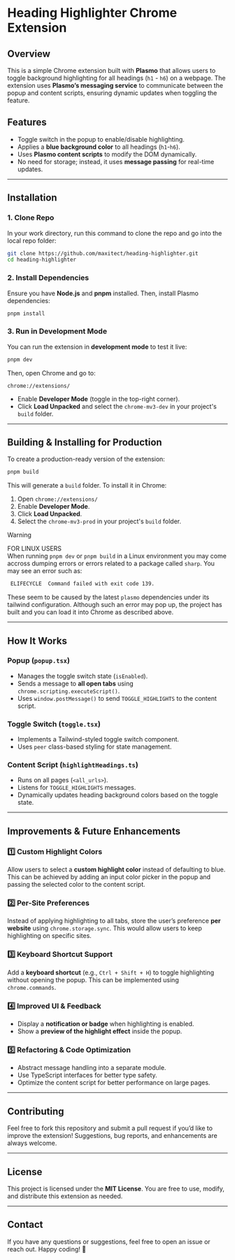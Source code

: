 # Heading Highlighter Chrome Extension

## Overview

This is a simple Chrome extension built with **Plasmo** that allows users to toggle background highlighting for all headings (`h1` - `h6`) on a webpage. The extension uses **Plasmo’s messaging service** to communicate between the popup and content scripts, ensuring dynamic updates when toggling the feature.

## Features

- Toggle switch in the popup to enable/disable highlighting.
- Applies a **blue background color** to all headings (`h1`-`h6`).
- Uses **Plasmo content scripts** to modify the DOM dynamically.
- No need for storage; instead, it uses **message passing** for real-time updates.

---

## Installation

### **1. Clone Repo**

In your work directory, run this command to clone the repo and go into the local repo folder:

```sh
git clone https://github.com/maxitect/heading-highlighter.git
cd heading-highlighter
```

### **2. Install Dependencies**

Ensure you have **Node.js** and **pnpm** installed. Then, install Plasmo dependencies:

```sh
pnpm install
```

### **3. Run in Development Mode**

You can run the extension in **development mode** to test it live:

```sh
pnpm dev
```

Then, open Chrome and go to:

```
chrome://extensions/
```

- Enable **Developer Mode** (toggle in the top-right corner).
- Click **Load Unpacked** and select the `chrome-mv3-dev` in your project's `build` folder.

---

## Building & Installing for Production

To create a production-ready version of the extension:

```sh
pnpm build
```

This will generate a `build` folder. To install it in Chrome:

1. Open `chrome://extensions/`
2. Enable **Developer Mode**.
3. Click **Load Unpacked**.
4. Select the `chrome-mv3-prod` in your project's `build` folder.

> [!WARNING]
> FOR LINUX USERS\
> When running `pnpm dev` or `pnpm build` in a Linux environment you may come accross dumping errors or errors related to a package called `sharp`. You may see an error such as:
>
> ```sh
>  ELIFECYCLE  Command failed with exit code 139.
> ```
>
> These seem to be caused by the latest `plasmo` dependencies under its tailwind configuration. Although such an error may pop up, the project has built and you can load it into Chrome as described above.

---

## How It Works

### **Popup (`popup.tsx`)**

- Manages the toggle switch state (`isEnabled`).
- Sends a message to **all open tabs** using `chrome.scripting.executeScript()`.
- Uses `window.postMessage()` to send `TOGGLE_HIGHLIGHTS` to the content script.

### **Toggle Switch (`toggle.tsx`)**

- Implements a Tailwind-styled toggle switch component.
- Uses `peer` class-based styling for state management.

### **Content Script (`highlightHeadings.ts`)**

- Runs on all pages (`<all_urls>`).
- Listens for `TOGGLE_HIGHLIGHTS` messages.
- Dynamically updates heading background colors based on the toggle state.

---

## Improvements & Future Enhancements

### **1️⃣ Custom Highlight Colors**

Allow users to select a **custom highlight color** instead of defaulting to blue. This can be achieved by adding an input color picker in the popup and passing the selected color to the content script.

### **2️⃣ Per-Site Preferences**

Instead of applying highlighting to all tabs, store the user’s preference **per website** using `chrome.storage.sync`. This would allow users to keep highlighting on specific sites.

### **3️⃣ Keyboard Shortcut Support**

Add a **keyboard shortcut** (e.g., `Ctrl + Shift + H`) to toggle highlighting without opening the popup. This can be implemented using `chrome.commands`.

### **4️⃣ Improved UI & Feedback**

- Display a **notification or badge** when highlighting is enabled.
- Show a **preview of the highlight effect** inside the popup.

### **5️⃣ Refactoring & Code Optimization**

- Abstract message handling into a separate module.
- Use TypeScript interfaces for better type safety.
- Optimize the content script for better performance on large pages.

---

## Contributing

Feel free to fork this repository and submit a pull request if you’d like to improve the extension! Suggestions, bug reports, and enhancements are always welcome.

---

## License

This project is licensed under the **MIT License**. You are free to use, modify, and distribute this extension as needed.

---

## Contact

If you have any questions or suggestions, feel free to open an issue or reach out. Happy coding! 🚀
